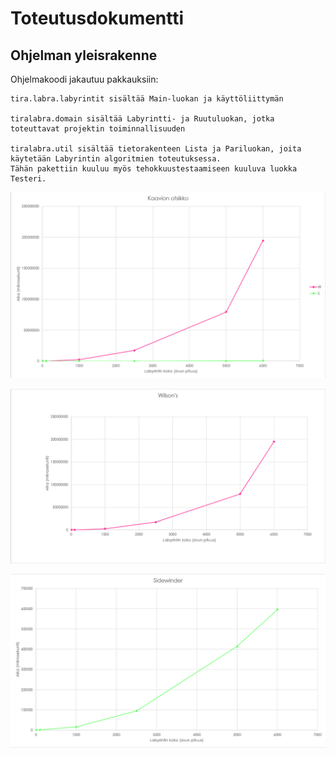 # Toteutusdokumentti

## Ohjelman yleisrakenne

Ohjelmakoodi jakautuu pakkauksiin:
```
tira.labra.labyrintit sisältää Main-luokan ja käyttöliittymän

tiralabra.domain sisältää Labyrintti- ja Ruutuluokan, jotka toteuttavat projektin toiminnallisuuden

tiralabra.util sisältää tietorakenteen Lista ja Pariluokan, joita käytetään Labyrintin algoritmien toteutuksessa. 
Tähän pakettiin kuuluu myös tehokkuustestaamiseen kuuluva luokka Testeri.
```
![W&S-kaavio](./Pictures/Kaaviot/W&S.png)

![W-kaavio](./Pictures/Kaaviot/W.png)

![S-kaavio](./Pictures/Kaaviot/S.png)
